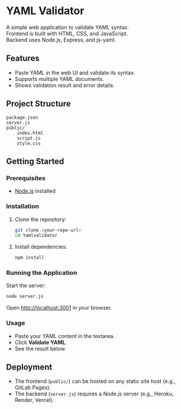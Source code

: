 # YAML Validator

A simple web application to validate YAML syntax.  
Frontend is built with HTML, CSS, and JavaScript.  
Backend uses Node.js, Express, and js-yaml.

## Features

- Paste YAML in the web UI and validate its syntax.
- Supports multiple YAML documents.
- Shows validation result and error details.

## Project Structure

```
package.json
server.js
public/
    index.html
    script.js
    style.css
```

## Getting Started

### Prerequisites

- [Node.js](https://nodejs.org/) installed

### Installation

1. Clone the repository:
    ```sh
    git clone <your-repo-url>
    cd Yamlvalidator
    ```
2. Install dependencies:
    ```sh
    npm install
    ```

### Running the Application

Start the server:
```sh
node server.js
```
Open [http://localhost:3001](http://localhost:3001) in your browser.

### Usage

- Paste your YAML content in the textarea.
- Click **Validate YAML**.
- See the result below.

## Deployment

- The frontend (`public/`) can be hosted on any static site host (e.g., GitLab Pages).
- The backend (`server.js`) requires a Node.js server (e.g., Heroku, Render, Vercel).

